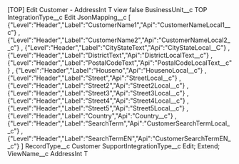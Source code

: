 <?xml version="1.0" encoding="UTF-8"?>
<CustomMetadata xmlns="http://soap.sforce.com/2006/04/metadata" xmlns:xsi="http://www.w3.org/2001/XMLSchema-instance" xmlns:xsd="http://www.w3.org/2001/XMLSchema">
    <label>[TOP] Edit Customer - AddressInt T view</label>
    <protected>false</protected>
    <values>
        <field>BusinessUnit__c</field>
        <value xsi:type="xsd:string">TOP</value>
    </values>
    <values>
        <field>IntegrationType__c</field>
        <value xsi:type="xsd:string">Edit</value>
    </values>
    <values>
        <field>JsonMapping__c</field>
        <value xsi:type="xsd:string">[	{&quot;Level&quot;:&quot;Header&quot;,&quot;Label&quot;:&quot;CustomerName1&quot;,&quot;Api&quot;:&quot;CustomerNameLocal1__c&quot;}	,
	{&quot;Level&quot;:&quot;Header&quot;,&quot;Label&quot;:&quot;CustomerName2&quot;,&quot;Api&quot;:&quot;CustomerNameLocal2__c&quot;}	,
	{&quot;Level&quot;:&quot;Header&quot;,&quot;Label&quot;:&quot;CityStateText&quot;,&quot;Api&quot;:&quot;CityStateLocal__C&quot;}	,
	{&quot;Level&quot;:&quot;Header&quot;,&quot;Label&quot;:&quot;DistrictText&quot;,&quot;Api&quot;:&quot;DistrictLocalText__c&quot;}	,
	{&quot;Level&quot;:&quot;Header&quot;,&quot;Label&quot;:&quot;PostalCodeText&quot;,&quot;Api&quot;:&quot;PostalCodeLocalText__c&quot;}	,
	{&quot;Level&quot;:&quot;Header&quot;,&quot;Label&quot;:&quot;Houseno&quot;,&quot;Api&quot;:&quot;HousenoLocal__c&quot;}	,
	{&quot;Level&quot;:&quot;Header&quot;,&quot;Label&quot;:&quot;Street&quot;,&quot;Api&quot;:&quot;StreetLocal__c&quot;}	,
	{&quot;Level&quot;:&quot;Header&quot;,&quot;Label&quot;:&quot;Street2&quot;,&quot;Api&quot;:&quot;Street2Local__c&quot;}	,
	{&quot;Level&quot;:&quot;Header&quot;,&quot;Label&quot;:&quot;Street3&quot;,&quot;Api&quot;:&quot;Street3Local__c&quot;}	,
	{&quot;Level&quot;:&quot;Header&quot;,&quot;Label&quot;:&quot;Street4&quot;,&quot;Api&quot;:&quot;Street4Local__c&quot;}	,
	{&quot;Level&quot;:&quot;Header&quot;,&quot;Label&quot;:&quot;Street5&quot;,&quot;Api&quot;:&quot;Street5Local__c&quot;}	,
	{&quot;Level&quot;:&quot;Header&quot;,&quot;Label&quot;:&quot;Country&quot;,&quot;Api&quot;:&quot;Country__c&quot;}	,
	{&quot;Level&quot;:&quot;Header&quot;,&quot;Label&quot;:&quot;SearchTerm&quot;,&quot;Api&quot;:&quot;CustomerSearchTermLocal__c&quot;}	,
	{&quot;Level&quot;:&quot;Header&quot;,&quot;Label&quot;:&quot;SearchTermEN&quot;,&quot;Api&quot;:&quot;CustomerSearchTermEN__c&quot;}	]</value>
    </values>
    <values>
        <field>RecordType__c</field>
        <value xsi:type="xsd:string">Customer</value>
    </values>
    <values>
        <field>SupportIntegrationType__c</field>
        <value xsi:type="xsd:string">Edit; Extend;</value>
    </values>
    <values>
        <field>ViewName__c</field>
        <value xsi:type="xsd:string">AddressInt T</value>
    </values>
</CustomMetadata>
